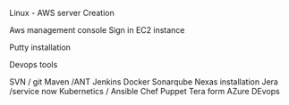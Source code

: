 Linux -
AWS server Creation

Aws management console
Sign in
EC2 instance

Putty installation


Devops tools

SVN / git
Maven /ANT
Jenkins
Docker
Sonarqube
Nexas installation
Jera /service now
Kubernetics / Ansible
Chef
Puppet
Tera form
AZure DEvops
